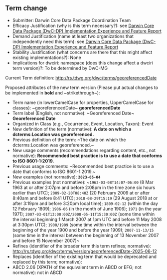 ## Term change

* Submitter: Darwin Core Data Package Coordination Team
* Efficacy Justification (why is this term necessary?): see [Darwin Core Data Package (DwC-DP) Implementation Experience and Feature Report](https://gbif.github.io/dwc-dp/docs/dwc_dp_implementation_feature_reports.pdf)
* Demand Justification (name at least two organizations that independently need this term): see [Darwin Core Data Package (DwC-DP) Implementation Experience and Feature Report](https://gbif.github.io/dwc-dp/docs/dwc_dp_implementation_feature_reports.pdf)
* Stability Justification (what concerns are there that this might affect existing implementations?): None
* Implications for dwciri: namespace (does this change affect a dwciri term version)?: To be determined by DwC-MG

Current Term definition: http://rs.tdwg.org/dwc/terms/georeferencedDate

Proposed attributes of the new term version (Please put actual changes to be implemented in **bold** and ~strikethrough~):

* Term name (in lowerCamelCase for properties, UpperCamelCase for classes): ~georeferencedDate~ **georeferencedDate**
* Term label (English, not normative): ~Georeferenced Date~ **Georeferenced Date**
* Organized in Class (e.g., Occurrence, Event, Location, Taxon): Event
* New definition of the term (normative): **A date on which a dcterms:Location was georeferenced.**
* Previous definition of the term: ~The date on which the dcterms:Location was georeferenced.~
* New usage comments (recommendations regarding content, etc., not normative): **Recommended best practice is to use a date that conforms to ISO 8601-1:2019.** 
* Previous usage comments: ~Recommended best practice is to use a date that conforms to ISO 8601-1:2019.~
* New examples (not normative): **`2023-05-04`**
* Previous examples (not normative): ~`1963-03-08T14:07-06:00` (8 Mar 1963 at or after 2:07pm and before 2:08pm in the time zone six hours earlier than UTC); `2009-02-20T08:40Z` (20 February 2009 at or after 8:40am and before 8:41 UTC); `2018-08-29T15:19` (29 August 2018 at or after 3:19pm and before 3:20pm local time); `1809-02-12` (within the day 12 February 1809); `1906-06` (in the month of June 1906); `1971` (in the year 1971); `2007-03-01T13:00:00Z/2008-05-11T15:30:00Z` (some time within the interval beginning 1 March 2007 at 1pm UTC and before 11 May 2008 at 3:30pm UTC); `1900/1909` (some time within the interval between the beginning of the year 1900 and before the year 1909); `2007-11-13/15` (some time in the interval between the beginning of 13 November 2007 and before 15 November 2007)~
* Refines (identifier of the broader term this term refines; normative): http://rs.tdwg.org/dwc/terms/version/georeferencedDate-2025-06-12
* Replaces (identifier of the existing term that would be deprecated and replaced by this term; normative): 
* ABCD 2.06 (XPATH of the equivalent term in ABCD or EFG; not normative): not in ABCD
